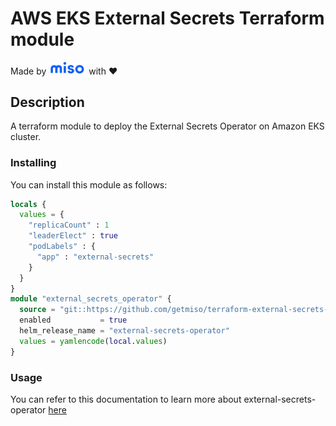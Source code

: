 # AWS EKS External Secrets Terraform module

Made by <img src="logo.png" width="60" margin alt="Miso"> with ❤️

## Description

A terraform module to deploy the External Secrets Operator on Amazon EKS cluster.

### Installing

You can install this module as follows:

```tf
locals {
  values = {
    "replicaCount" : 1
    "leaderElect" : true
    "podLabels" : {
      "app" : "external-secrets"
    }
  }
}
module "external_secrets_operator" {
  source = "git::https://github.com/getmiso/terraform-external-secrets-operator.git"
  enabled           = true
  helm_release_name = "external-secrets-operator"
  values = yamlencode(local.values)
}

```

### Usage
You can refer to this documentation to learn more about external-secrets-operator [here](https://external-secrets.io/)